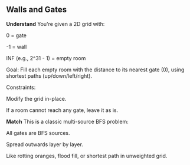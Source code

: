 ## Walls and Gates
**Understand**
You're given a 2D grid with:

0 = gate

-1 = wall

INF (e.g., 2^31 - 1) = empty room

Goal:
Fill each empty room with the distance to its nearest gate (0), using shortest paths (up/down/left/right).

Constraints:

Modify the grid in-place.

If a room cannot reach any gate, leave it as is.

**Match**
This is a classic multi-source BFS problem:

All gates are BFS sources.

Spread outwards layer by layer.

Like rotting oranges, flood fill, or shortest path in unweighted grid.

